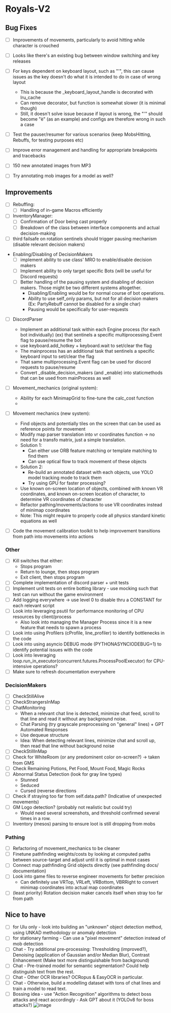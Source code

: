 # Royals-V2

## Bug Fixes
- [ ] Improvements of movements, particularly to avoid hitting while character is crouched
- [ ] Looks like there's an existing bug between window switching and key releases
- [ ] For keys dependent on keyboard layout, such as "'", this can cause issues as the key doesn't do what it is intended to do in case of wrong layout
  - This is because the _keyboard_layout_handle is decorated with lru_cache
  - Can remove decorator, but function is somewhat slower (it is minimal though)
  - Still, it doesn't solve issue because if layout is wrong, the "'" should become "è" (as an example) and configs are therefore wrong in such a case
- [ ] Test the pauser/resumer for various scenarios (keep MobsHitting, Rebuffs, for testing purposes etc)
- [ ] Improve error management and handling for appropriate breakpoints and tracebacks
- [ ] 150 new annotated images from MP3
- [ ] Try annotating mob images for a model as well?


## Improvements
- [ ] Rebuffing:
  - [ ] Handling of in-game Macros efficiently
   
- [ ] InventoryManager:
  - [ ] Confirmation of Door being cast properly
  - [ ] Breakdown of the class between interface components and actual decision-making

- [ ] third failsafe on rotation sentinels should trigger pausing mechanism (disable relevant decision makers)
- Enabling/Disabling of DecisionMakers 
  - [ ] implement ability to use class' MRO to enable/disable decision makers
  - [ ] Implement ability to only target specific Bots (will be useful for Discord requests)
  - [ ] Better handling of the pausing system and disabling of decision makers. Those might be two different systems altogether.
    - Disabling/Enabling would be for normal course of bot operations.
    - Ability to use self_only params, but not for all decision makers (Ex: PartyRebuff cannot be disabled for a single char)
    - Pausing would be specifically for user-requests

- [ ] DiscordParser
  - Implement an additional task within each Engine process (for each bot individually) (ex) that sentinels a specific multiprocessing.Event flag to pause/resume the bot
  - use keyboard.add_hotkey + keyboard.wait to set/clear the flag
  - The mainprocess has an additional task that sentinels a specific keyboard input to set/clear the flag
  - That same multiprocessing.Event flag can be used for discord requests to pause/resume
  - Convert _disable_decision_makers (and _enable) into staticmethods that can be used from mainProcess as well

- [ ] Movement_mechanics (original system):
  - Ability for each MinimapGrid to fine-tune the calc_cost function
  - 
- [ ] Movement mechanics (new system):
  - Find objects and potentially tiles on the screen that can be used as reference points for movement
  - Modify map parser translation into vr coordinates function -> no need for a transfo matrix, just a simple translation.
  - Solution 1:
    - Can either use ORB feature matching or template matching to find them
    - Can use optical flow to track movement of these objects
  - Solution 2:
    - Re-build an annotated dataset with each objects, use YOLO model tracking mode to track them
    - Try using GPU for faster processing?
  - Use known on-screen location of objects, combined with known VR coordinates, and known on-screen location of character, to determine VR coordinates of character
  - Refactor pathing/movements/actions to use VR coordinates instead of minimap coordinates
  - Note: This might require to properly code all physics standard kinetic equations as well
- [ ] Code the movement calibration toolkit to help improvement transitions from path into movements into actions

### Other
- [ ] Kill switches that either:
    - Stops program
    - Return to lounge, then stops program
    - Exit client, then stops program
- [ ] Complete implementation of discord parser + unit tests
- [ ] Implement unit tests on entire botting library - use mocking such that test can run without the game environment
- [ ] Add logging everywhere -> use level 0 to disable thru a CONSTANT for each relevant script
- [ ] Look into leveraging psutil for performance monitoring of CPU resources by client/process
  - Also look into managing the Manager Process since it is a new feature that needs to spawn a process
- [ ] Look into using Profilers (cProfile, line_profiler) to identify bottlenecks in the code
- [ ] Look into using asyncio DEBUG mode (PYTHONASYNCIODEBUG=1) to identify potential issues with the code
- [ ] Look into leveraging loop.run_in_executor(concurrent.futures.ProcessPoolExecutor) for CPU-intensive operations?
- [ ] Make sure to refresh documentation everywhere

### DecisionMakers
- [ ] CheckStillAlive
- [ ] CheckStrangersInMap
- [ ] ChatMonitoring
  - When a relevant chat line is detected, minimize chat feed, scroll to that line and read it without any background noise.
  - Chat Parsing (try grayscale preprocessing on "general" lines) + GPT Automated Responses
  - Use dequeue structure
  - Idea: When detecting relevant lines, minimize chat and scroll up, then read that line without background noise
- [ ] CheckStillInMap
- [ ] Check for WhiteRoom (or any predominent color on-screen?) -> taken from GMS
- [ ] Check Remaining Potions, Pet Food, Mount Food, Magic Rocks
- [ ] Abnormal Status Detection (look for gray line types)
  - Stunned
  - Seduced
  - Cursed (reverse directions
- [ ] Check if straying too far from self.data.path? (Indicative of unexpected movements)
- [ ] GM Logo detection? (probably not realistic but could try)
    - Would need several screenshots, and threshold confirmed several times in a row.
- [ ] Inventory (mesos) parsing to ensure loot is still dropping from mobs

### Pathing
- [ ] Refactoring of movement_mechanics to be cleaner
- [ ] Finetune pathfinding weights/costs by looking at computed paths between source-target and adjust until it is optimal in most cases
- [ ] Connect map pathfinding Grid objects directly (see pathfinding docs/ documentation)
- [ ] Look into game files to reverse engineer movements for better precision
  - Can definitely use VRTop, VRLeft, VRBottom, VBRRight to convert minimap coordinates into actual map coordinates
- [ ] (least priority) Rotation decision maker cancels itself when stray too far from path

## Nice to have
  - [ ] for Ulu only - look into building an "unknown" object detection method, using UNKAD methodology or anomaly detection
  - [ ] for stationary farming - Can use a "pixel movement" detection instead of mob detection
  - [ ] Chat - Try additional pre-processing: Thresholding (improved?), Denoising (application of Gaussian and/or Median Blur), Contrast Enhancement (Make text more distinguishable from background)
  - [ ] Chat - Pre-trained model for semantic segmentation? Could help distinguish text from the rest.
  - [ ] Chat - Other OCR libraries? OCRopus & EasyOCR in particular.
  - [ ] Chat - Otherwise, build a modelling dataset with tons of chat lines and train a model to read text.
  - [ ] Bossing idea - use "Action Recognition" algorithms to detect boss attacks and react accordingly - Ask GPT about it (YOLOv8 for boss attacks?)
![image](https://github.com/FlawlessNa/Royals-V2/assets/106719178/c2620077-d36e-4a8d-b39b-f200a196cd2e)
